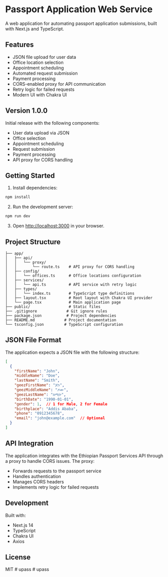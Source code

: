 # Passport Application Web Service

A web application for automating passport application submissions, built with Next.js and TypeScript.

## Features

- JSON file upload for user data
- Office location selection
- Appointment scheduling
- Automated request submission
- Payment processing
- CORS-enabled proxy for API communication
- Retry logic for failed requests
- Modern UI with Chakra UI

## Version 1.0.0

Initial release with the following components:
- User data upload via JSON
- Office selection
- Appointment scheduling
- Request submission
- Payment processing
- API proxy for CORS handling

## Getting Started

1. Install dependencies:
```bash
npm install
```

2. Run the development server:
```bash
npm run dev
```

3. Open [http://localhost:3000](http://localhost:3000) in your browser.

## Project Structure

```
├── app/
│   ├── api/
│   │   └── proxy/
│   │       └── route.ts    # API proxy for CORS handling
│   ├── config/
│   │   └── offices.ts      # Office locations configuration
│   ├── services/
│   │   └── api.ts          # API service with retry logic
│   ├── types/
│   │   └── index.ts        # TypeScript type definitions
│   ├── layout.tsx          # Root layout with Chakra UI provider
│   └── page.tsx            # Main application page
├── public/                 # Static files
├── .gitignore             # Git ignore rules
├── package.json           # Project dependencies
├── README.md             # Project documentation
└── tsconfig.json         # TypeScript configuration
```

## JSON File Format

The application expects a JSON file with the following structure:

```json
[
  {
    "firstName": "John",
    "middleName": "Doe",
    "lastName": "Smith",
    "geezFirstName": "ጆን",
    "geezMiddleName": "ዶው",
    "geezLastName": "ስሚት",
    "birthDate": "1990-01-01",
    "gender": 1,  // 1 for Male, 2 for Female
    "birthplace": "Addis Ababa",
    "phone": "0912345678",
    "email": "john@example.com"  // Optional
  }
]
```

## API Integration

The application integrates with the Ethiopian Passport Services API through a proxy to handle CORS issues. The proxy:
- Forwards requests to the passport service
- Handles authentication
- Manages CORS headers
- Implements retry logic for failed requests

## Development

Built with:
- Next.js 14
- TypeScript
- Chakra UI
- Axios

## License

MIT #   u p a s s  
 #   u p a s s  
 